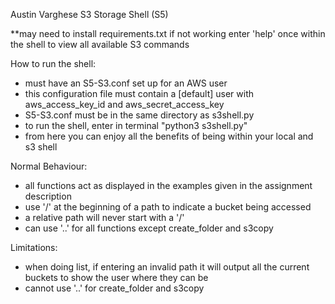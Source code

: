 Austin Varghese
S3 Storage Shell (S5)

**may need to install requirements.txt if not working
enter 'help' once within the shell to view all available S3 commands 

How to run the shell:
 - must have an S5-S3.conf set up for an AWS user
 - this configuration file must contain a [default] user with aws_access_key_id and aws_secret_access_key
 - S5-S3.conf must be in the same directory as s3shell.py
 - to run the shell, enter in terminal "python3 s3shell.py" 
 - from here you can enjoy all the benefits of being within your local and s3 shell

Normal Behaviour:
 - all functions act as displayed in the examples given in the assignment description
 - use '/' at the beginning of a path to indicate a bucket being accessed
 - a relative path will never start with a '/'
 - can use '..' for all functions except create_folder and s3copy

Limitations:
 - when doing list, if entering an invalid path it will output all the current buckets to show the user where they can be
 - cannot use '..' for create_folder and s3copy